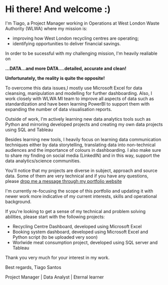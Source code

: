 # Hi there! And welcome :) 
I'm Tiago, a Project Manager working in Operations at West London Waste Authority (WLWA) where my mission is:

- improving how West London recycling centres are operating;
- identifying opportunities to deliver financial savings.

In order to be sucessful with my challenging mission, I'm heavily realiable on

**...DATA...and more DATA....detailed, accurate and clean!**

**Unfortunately, the reality is quite the opposite!** 

To overcome this data issues,I mostly use Microsoft Excel for data cleansing, manipulation and modelling for further dashboarding. Also, I work closely with WLWA MI team to improve all aspects of data such as standardization and have been learning PowerBI to support them with expanding the number of data visualisation reports. 

Outside of work, I'm actively learning new data analytics tools such as Python and mirroring developed projects and creating my own data projects using SQL and Tableau

Besides learning new tools, I heavily focus on learning data communication techniques either by data storytelling, translating data into non-technical audiences and the importance of colours in dashboarding. I also make sure to share my finding on social media (LinkedIN) and in this way, support the data analytics/science communities. 

You'll notice that my projects are diverse in subject, approach and source data. Some of them are very technical and if you have any questions, please [drop me a message through my portfolio website](https://tiagodataanalyst.github.io/Portfolio_website/#contact)

I'm currently re-focusing the scope of this portfolio and updating it with newer work more indicative of my current interests, skills and operational background.

If you're looking to get a sense of my technical and problem solving abilities, please start with the following projects:
- Recycling Centre Dashboard, developed using Microsoft Excel
- Booking system dashboard, developed using Microsoft Excel and Python script (to be uploaded very soon)
- Worlwide meat consumption project, developed using SQL server and Tableau

Thank you very much for your interest in my work. 

Best regards,
Tiago Santos

Project Manager | Data Analyst | Eternal learner
